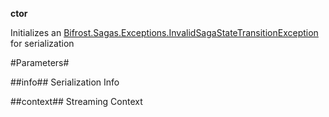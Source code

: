 **ctor**

Initializes an [Bifrost.Sagas.Exceptions.InvalidSagaStateTransitionException](Bifrost.Sagas.Exceptions.InvalidSagaStateTransitionException) for serialization

#Parameters#


##info##
Serialization Info

##context##
Streaming Context
